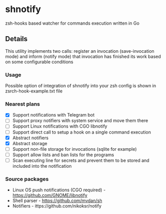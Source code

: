 # shnotify
zsh-hooks based watcher for commands execution written in Go

## Details
This utility implements two calls: register an invocation (save-invocation mode) and inform (notify mode) that invocation has finished its work based on some configurable conditions

### Usage
Possible option of integration of shnotify into your zsh config is shown in zsrch-hook-example.txt file

### Nearest plans
 - [x] Support notifications with Telegram bot
 - [ ] Support proxy notifiers with system service and move them there
 - [ ] Support Linux notifications with CGO libnotify
 - [ ] Support direct call to setup a hook on a single command execution
 - [x] Abstract notifiers
 - [x] Abstract storage
 - [ ] Support non-file storage for invocations (sqlite for example)
 - [ ] Support allow lists and ban lists for the programs
 - [ ] Scan executing line for secrets and prevent them to be stored and included into the notification

### Source packages
 - Linux OS push notifications (CGO required) - https://github.com/GNOME/libnotify
 - Shell parser - https://github.com/mvdan/sh
 - Notifiers - ittps://github.com/nikoksr/notify
